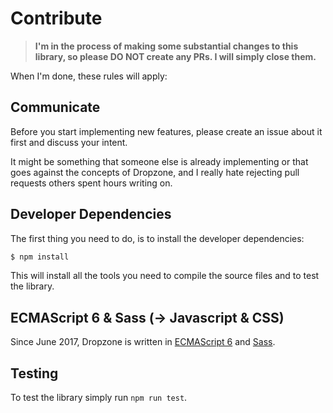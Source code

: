 Contribute
==========

> **I'm in the process of making some substantial changes to this library,
> so please DO NOT create any PRs. I will simply close them.**


When I'm done, these rules will apply:


Communicate
-----------

Before you start implementing new features, please create an issue about it
first and discuss your intent.

It might be something that someone else is already implementing or that goes
against the concepts of Dropzone, and I really hate rejecting pull requests
others spent hours writing on.


Developer Dependencies
----------------------

The first thing you need to do, is to install the developer dependencies:

```bash
$ npm install
```

This will install all the tools you need to compile the source files and to test
the library.


ECMAScript 6 & Sass (-> Javascript & CSS)
------------------------------------------

Since June 2017, Dropzone is written in [ECMAScript
6](https://babeljs.io/learn-es2015/) and [Sass](http://sass-lang.com/).


Testing
-------

To test the library simply run `npm run test`.
